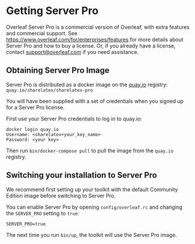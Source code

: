 # Getting Server Pro

Overleaf Server Pro is a commercial version of Overleaf, with extra features and commercial support.
See https://www.overleaf.com/for/enterprises/features for more details about Server Pro and how to 
buy a license. Or, if you already have a license, contact support@overleaf.com if you need assistance.


## Obtaining Server Pro Image

Server Pro is distributed as a docker image on the [quay.io](https://quay.io) registry: `quay.io/sharelatex/sharelatex-pro`

You will have been supplied with a set of credentials when you signed up for a Server Pro license.

First use your Server Pro credentials to log in to quay.io:

```
docker login quay.io
Username: <sharelatex+your_key_name>
Password: <your key>
```

Then run `bin/docker-compose pull` to pull the image from the `quay.io` registry.


## Switching your installation to Server Pro 

We recommend first setting up your toolkit with the default Community Edition image before switching to Server Pro.

You can enable Server Pro by opening `config/overleaf.rc` and changing the `SERVER_PRO` setting to `true`:

```
SERVER_PRO=true
```

The next time you run `bin/up`, the toolkit will use the Server Pro image.
